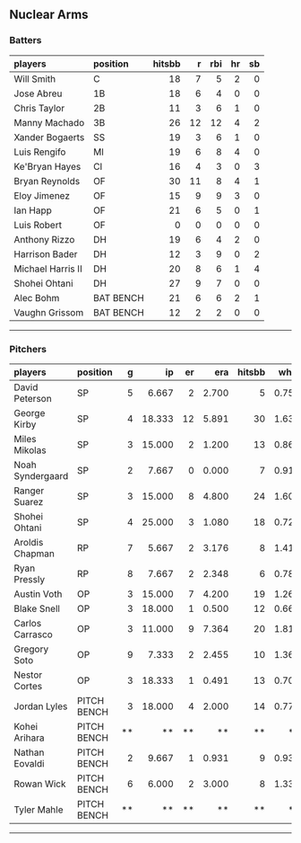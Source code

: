 ## Nuclear Arms

### Batters

 
|players           |position  | hitsbb|  r| rbi| hr| sb| 
|:-----------------|:---------|------:|--:|---:|--:|--:| 
|Will Smith        |C         |     18|  7|   5|  2|  0| 
|Jose Abreu        |1B        |     18|  6|   4|  0|  0| 
|Chris Taylor      |2B        |     11|  3|   6|  1|  0| 
|Manny Machado     |3B        |     26| 12|  12|  4|  2| 
|Xander Bogaerts   |SS        |     19|  3|   6|  1|  0| 
|Luis Rengifo      |MI        |     19|  6|   8|  4|  0| 
|Ke'Bryan Hayes    |CI        |     16|  4|   3|  0|  3| 
|Bryan Reynolds    |OF        |     30| 11|   8|  4|  1| 
|Eloy Jimenez      |OF        |     15|  9|   9|  3|  0| 
|Ian Happ          |OF        |     21|  6|   5|  0|  1| 
|Luis Robert       |OF        |      0|  0|   0|  0|  0| 
|Anthony Rizzo     |DH        |     19|  6|   4|  2|  0| 
|Harrison Bader    |DH        |     12|  3|   9|  0|  2| 
|Michael Harris II |DH        |     20|  8|   6|  1|  4| 
|Shohei Ohtani     |DH        |     27|  9|   7|  0|  0| 
|Alec Bohm         |BAT BENCH |     21|  6|   6|  2|  1| 
|Vaughn Grissom    |BAT BENCH |     12|  2|   2|  0|  0| 


* * *

### Pitchers

 
|players          |position    |  g|     ip| er|   era| hitsbb|  whip| so|  w| sv| 
|:----------------|:-----------|--:|------:|--:|-----:|------:|-----:|--:|--:|--:| 
|David Peterson   |SP          |  5|  6.667|  2| 2.700|      5| 0.750|  8|  0|  0| 
|George Kirby     |SP          |  4| 18.333| 12| 5.891|     30| 1.636| 18|  1|  0| 
|Miles Mikolas    |SP          |  3| 15.000|  2| 1.200|     13| 0.867| 15|  1|  0| 
|Noah Syndergaard |SP          |  2|  7.667|  0| 0.000|      7| 0.913|  5|  1|  0| 
|Ranger Suarez    |SP          |  3| 15.000|  8| 4.800|     24| 1.600| 11|  1|  0| 
|Shohei Ohtani    |SP          |  4| 25.000|  3| 1.080|     18| 0.720| 31|  3|  0| 
|Aroldis Chapman  |RP          |  7|  5.667|  2| 3.176|      8| 1.412|  8|  2|  0| 
|Ryan Pressly     |RP          |  8|  7.667|  2| 2.348|      6| 0.783| 12|  0|  5| 
|Austin Voth      |OP          |  3| 15.000|  7| 4.200|     19| 1.267| 12|  0|  0| 
|Blake Snell      |OP          |  3| 18.000|  1| 0.500|     12| 0.667| 25|  1|  0| 
|Carlos Carrasco  |OP          |  3| 11.000|  9| 7.364|     20| 1.818|  9|  0|  0| 
|Gregory Soto     |OP          |  9|  7.333|  2| 2.455|     10| 1.364|  6|  0|  5| 
|Nestor Cortes    |OP          |  3| 18.333|  1| 0.491|     13| 0.709| 21|  2|  0| 
|Jordan Lyles     |PITCH BENCH |  3| 18.000|  4| 2.000|     14| 0.778| 15|  2|  0| 
|Kohei Arihara    |PITCH BENCH | **|     **| **|    **|     **|    **| **| **| **| 
|Nathan Eovaldi   |PITCH BENCH |  2|  9.667|  1| 0.931|      9| 0.931|  7|  1|  0| 
|Rowan Wick       |PITCH BENCH |  6|  6.000|  2| 3.000|      8| 1.333|  9|  0|  0| 
|Tyler Mahle      |PITCH BENCH | **|     **| **|    **|     **|    **| **| **| **| 


* * *


